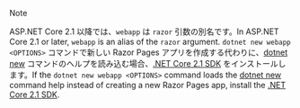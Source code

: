 > [!NOTE]
> <span data-ttu-id="689e6-101">ASP.NET Core 2.1 以降では、`webapp` は `razor` 引数の別名です。</span><span class="sxs-lookup"><span data-stu-id="689e6-101">In ASP.NET Core 2.1 or later, `webapp` is an alias of the `razor` argument.</span></span> <span data-ttu-id="689e6-102">`dotnet new webapp <OPTIONS>` コマンドで新しい Razor Pages アプリを作成する代わりに、[dotnet new](/dotnet/core/tools/dotnet-new) コマンドのヘルプを読み込む場合、[.NET Core 2.1 SDK](https://www.microsoft.com/net/download/dotnet-core/sdk-2.1.300) をインストールします。</span><span class="sxs-lookup"><span data-stu-id="689e6-102">If the `dotnet new webapp <OPTIONS>` command loads the [dotnet new](/dotnet/core/tools/dotnet-new) command help instead of creating a new Razor Pages app, install the [.NET Core 2.1 SDK](https://www.microsoft.com/net/download/dotnet-core/sdk-2.1.300).</span></span>
